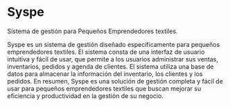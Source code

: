 # Syspe
Sistema de gestión para Pequeños Emprendedores textiles.

Syspe es un sistema de gestión diseñado específicamente para pequeños emprendedores textiles. El sistema consta de una interfaz de usuario intuitiva y fácil de usar, que permite a los usuarios administrar sus ventas, inventarios, pedidos y agenda de clientes. El sistema utiliza una base de datos para almacenar la información del inventario, los clientes y los pedidos. En resumen, Syspe es una solución de gestión completa y fácil de usar para pequeños emprendedores textiles que buscan mejorar su eficiencia y productividad en la gestión de su negocio.
